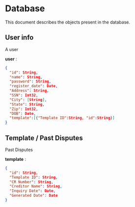 # Database

This document describes the objects present in the database.


## User info

A user

**user** :

```json
{
  "id": String,
  "name": String,
  "password": String,
  "register_date": Date,
  "Address": String,
  "SSN": Int32,
  "City": [String],
  "State": String,
  "Zip": Int32,
  "DOB": Date,
  "template":[{"Template ID":String, "id":String}]
}
```

## Template / Past Disputes

Past Disputes

**template** :

```json
{
  "id": String,
  "Template ID": String,
  "CR Number": String,
  "Creditor Name": String,
  "Inquiry Date": Date,
  "Generated Date": Date
}
```
